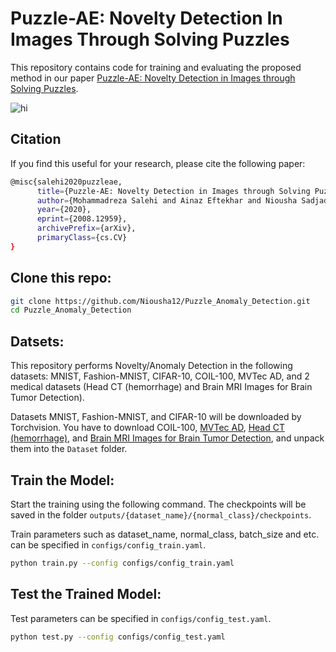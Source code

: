 # Puzzle-AE: Novelty Detection In Images Through Solving Puzzles

This repository contains code for training and evaluating the proposed method in our paper [Puzzle-AE: Novelty Detection in Images through Solving Puzzles](https://arxiv.org/pdf/2008.12959.pdf).

<img src="Images/Method.png" alt="hi" class="inline"/>

## Citation
If you find this useful for your research, please cite the following paper:
``` bash
@misc{salehi2020puzzleae,
      title={Puzzle-AE: Novelty Detection in Images through Solving Puzzles}, 
      author={Mohammadreza Salehi and Ainaz Eftekhar and Niousha Sadjadi and Mohammad Hossein Rohban and Hamid R. Rabiee},
      year={2020},
      eprint={2008.12959},
      archivePrefix={arXiv},
      primaryClass={cs.CV}
}
```

## Clone this repo:
``` bash
git clone https://github.com/Niousha12/Puzzle_Anomaly_Detection.git
cd Puzzle_Anomaly_Detection
```
## Datsets:
This repository performs Novelty/Anomaly Detection in the following datasets: MNIST, Fashion-MNIST, CIFAR-10, COIL-100, MVTec AD, and 2 medical datasets (Head CT (hemorrhage) and Brain MRI Images for Brain Tumor Detection).

Datasets MNIST, Fashion-MNIST, and CIFAR-10 will be downloaded by Torchvision. You have to download COIL-100, [MVTec AD](https://www.mvtec.com/company/research/datasets/mvtec-ad/), [Head CT (hemorrhage)](http://www.kaggle.com/felipekitamura/head-ct-hemorrhage), and [Brain MRI Images for Brain Tumor Detection](http://www.kaggle.com/navoneel/brain-mri-images-for-brain-tumor-detection), and unpack them into the `Dataset` folder.


## Train the Model:
Start the training using the following command. The checkpoints will be saved in the folder `outputs/{dataset_name}/{normal_class}/checkpoints`.

Train parameters such as dataset_name, normal_class, batch_size and etc. can be specified in `configs/config_train.yaml`.
``` bash
python train.py --config configs/config_train.yaml
```

## Test the Trained Model:
Test parameters can be specified in `configs/config_test.yaml`.
``` bash
python test.py --config configs/config_test.yaml
```
